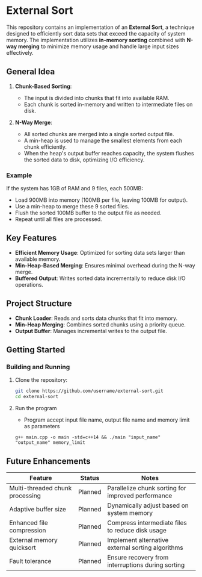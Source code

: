 # External Sort

This repository contains an implementation of an **External Sort**, a technique designed to efficiently sort data sets that exceed the capacity of system memory. The implementation utilizes **in-memory sorting** combined with **N-way merging** to minimize memory usage and handle large input sizes effectively.

## General Idea

1. **Chunk-Based Sorting**:
   - The input is divided into chunks that fit into available RAM.
   - Each chunk is sorted in-memory and written to intermediate files on disk.

2. **N-Way Merge**:
   - All sorted chunks are merged into a single sorted output file.
   - A min-heap is used to manage the smallest elements from each chunk efficiently.
   - When the heap's output buffer reaches capacity, the system flushes the sorted data to disk, optimizing I/O efficiency.

### Example

If the system has 1GB of RAM and 9 files, each 500MB:
- Load 900MB into memory (100MB per file, leaving 100MB for output).
- Use a min-heap to merge these 9 sorted files.
- Flush the sorted 100MB buffer to the output file as needed.
- Repeat until all files are processed.

## Key Features

- **Efficient Memory Usage**: Optimized for sorting data sets larger than available memory.
- **Min-Heap-Based Merging**: Ensures minimal overhead during the N-way merge.
- **Buffered Output**: Writes sorted data incrementally to reduce disk I/O operations.

## Project Structure

- **Chunk Loader**: Reads and sorts data chunks that fit into memory.
- **Min-Heap Merging**: Combines sorted chunks using a priority queue.
- **Output Buffer**: Manages incremental writes to the output file.

## Getting Started

### Building and Running

1. Clone the repository:
   ```bash
   git clone https://github.com/username/external-sort.git
   cd external-sort
   ```

2. Run the program
   
   - Program accept input file name, output file name and memory limit as parameters
  
     
   ```
   g++ main.cpp -o main -std=c++14 && ./main "input_name" "output_name" memory_limit
   ```


## Future Enhancements

| Feature                            | Status          | Notes                                      |
|------------------------------------|-----------------|--------------------------------------------|
| Multi-threaded chunk processing    | Planned         | Parallelize chunk sorting for improved performance |
| Adaptive buffer size               | Planned         | Dynamically adjust based on system memory |
| Enhanced file compression          | Planned         | Compress intermediate files to reduce disk usage |
| External memory quicksort          | Planned         | Implement alternative external sorting algorithms |
| Fault tolerance                    | Planned         | Ensure recovery from interruptions during sorting |


